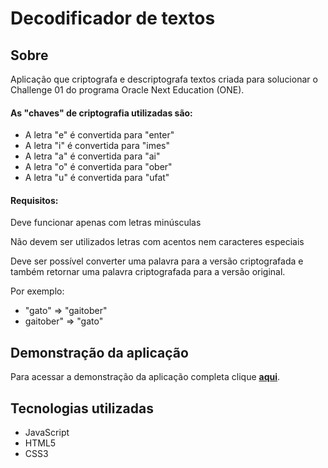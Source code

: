 # Decodificador de textos

## Sobre

Aplicação que criptografa e descriptografa textos criada para solucionar o Challenge 01 do programa Oracle Next Education (ONE).

#### As "chaves" de criptografia utilizadas são:

* A letra "e" é convertida para "enter"
* A letra "i" é convertida para "imes"
* A letra "a" é convertida para "ai"
* A letra "o" é convertida para "ober"
* A letra "u" é convertida para "ufat"

#### Requisitos:

Deve funcionar apenas com letras minúsculas

Não devem ser utilizados letras com acentos nem caracteres especiais

Deve ser possível converter uma palavra para a versão criptografada e também retornar uma palavra criptografada para a versão original.

Por exemplo:
* "gato" => "gaitober"
* gaitober" => "gato"

## Demonstração da aplicação

Para acessar a demonstração da aplicação completa clique **[aqui](https://ezequielhenrique.github.io/decodificador-de-textos/)**.

## Tecnologias utilizadas

* JavaScript
* HTML5
* CSS3
